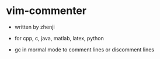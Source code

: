 ﻿# vim-commenter

- written by zhenji

- for cpp, c, java, matlab, latex, python

- gc in mormal mode to comment lines or discomment lines
